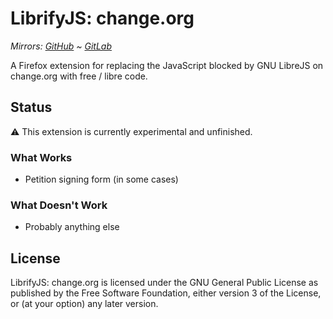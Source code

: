 # LibrifyJS: change.org

*Mirrors: [GitHub] ~ [GitLab]*

A Firefox extension for replacing the JavaScript blocked by GNU LibreJS on change.org
with free / libre code.

## Status

⚠️ This extension is currently experimental and unfinished.

### What Works

- Petition signing form (in some cases)

### What Doesn't Work

- Probably anything else

## License

LibrifyJS: change.org is licensed under the GNU General Public License as
published by the Free Software Foundation, either version 3 of the License, or
(at your option) any later version.

[GitHub]: https://github.com/Johennes/librifyjs-change.org
[GitLab]: https://gitlab.com/cherrypicker/librifyjs-change-org
